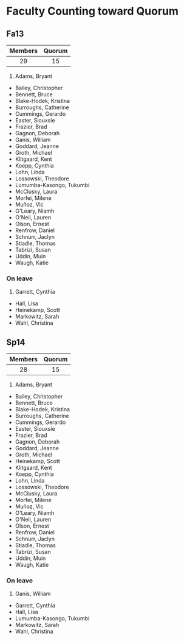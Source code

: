 Faculty Counting toward Quorum
========

## Fa13 ##

| Members	| Quorum	|  
| :----:	| :----:	|  
| 29	| 15	|  

1.  Adams, Bryant 
* Bailey, Christopher 
* Bennett, Bruce
* Blake-Hodek, Kristina 
* Burroughs, Catherine 
* Cummings, Gerardo 
* Easter, Siouxsie 
* Frazier, Brad 
* Gagnon, Deborah 
* Ganis, William	
* Goddard, Jeanne 
* Groth, Michael 
* Klitgaard, Kent 
* Koepp, Cynthia 
* Lohn, Linda 
* Lossowski, Theodore 
* Lumumba-Kasongo, Tukumbi	
* McClusky, Laura 
* Morfei, Milene 
* Muñoz, Vic 
* O'Leary, Niamh 
* O'Neil, Lauren 
* Olson, Ernest 
* Renfrow, Daniel 
* Schnurr, Jaclyn 
* Stiadle, Thomas 
* Tabrizi, Susan 
* Uddin, Muin
* Waugh, Katie 

### On leave ###

1. Garrett, Cynthia	
- Hall, Lisa	
- Heinekamp, Scott	
- Markowitz, Sarah	
- Wahl, Christina	

## Sp14 ##

| Members	| Quorum	|  
| :----:	| :----:	|  
| 28	| 15	|  

1.  Adams, Bryant 
* Bailey, Christopher 
* Bennett, Bruce
* Blake-Hodek, Kristina 
* Burroughs, Catherine 
* Cummings, Gerardo 
* Easter, Siouxsie 
* Frazier, Brad 
* Gagnon, Deborah 
* Goddard, Jeanne 
* Groth, Michael 
* Heinekamp, Scott	
* Klitgaard, Kent 
* Koepp, Cynthia 
* Lohn, Linda 
* Lossowski, Theodore 
* McClusky, Laura 
* Morfei, Milene 
* Muñoz, Vic 
* O'Leary, Niamh 
* O'Neil, Lauren 
* Olson, Ernest 
* Renfrow, Daniel 
* Schnurr, Jaclyn 
* Stiadle, Thomas 
* Tabrizi, Susan 
* Uddin, Muin
* Waugh, Katie 

### On leave ###

1. Ganis, William	
- Garrett, Cynthia	
- Hall, Lisa	
- Lumumba-Kasongo, Tukumbi	
- Markowitz, Sarah	
- Wahl, Christina	

